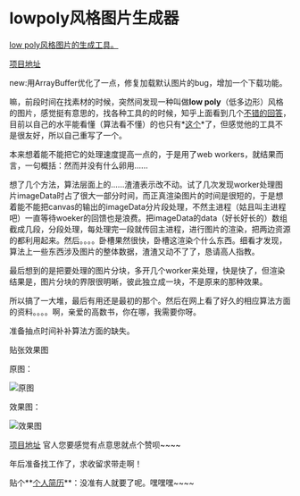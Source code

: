 # lowpoly风格图片生成器

[low poly风格图片的生成工具。](http://kinglisky.github.io/lowpoly/)

[项目地址](https://github.com/kinglisky/lowpoly)

new:用ArrayBuffer优化了一点，修复加载默认图片的bug，增加一个下载功能。


嘛，前段时间在找素材的时候，突然间发现一种叫做**low poly**（低多边形）风格的图片，感觉挺有意思的，找各种工具的的时候，知乎上面看到几个[不错的回答](https://www.zhihu.com/question/29856775?sort=created)，目前以自己的水平能看懂（算法看不懂）的也只有*[这个](https://github.com/kinglisky/delaunay)*了，但感觉他的工具不是很友好，所以自己重写了一个。

本来想着能不能把它的处理速度提高一点的，于是用了web workers，就结果而言，一句概括：然而并没有什么卵用......


想了几个方法，算法层面上的......渣渣表示改不动。试了几次发现worker处理图片imageData时占了很大一部分时间，而正真渲染图片的时间是很短的，于是想着能不能把canvas的输出的imageData分片段处理，不然主进程（姑且叫主进程吧）一直等待woeker的回馈也是浪费。把imageData的data（好长好长的）数组截成几段，分段处理，每处理完一段就传回主进程，进行图片的渲染，把两边资源的都利用起来。然后。。。。卧槽果然很快，卧槽这渲染个什么东西。细看才发现，算法上一些东西涉及图片的整体数据，渣渣又动不了了，恳请高人指教。

最后想到的是把要处理的图片分块，多开几个worker来处理，快是快了，但渲染结果是，图片分块的界限很明晰，彼此独立成一块，不是原来的那种效果。


所以搞了一大堆，最后有用还是最初的那个。然后在网上看了好久的相应算法方面的资料。。。。啊，亲爱的高数书，你在哪，我需要你呀。

准备抽点时间补补算法方面的缺失。

贴张效果图


原图：

![原图](./img/00.jpg)


效果图：

![效果图](./img/lowpoly.png)


[项目地址](https://github.com/kinglisky/lowpoly) 官人您要感觉有点意思就点个赞呗~~~~


年后准备找工作了，求收留求带走啊！

贴个**[个人简历](http://kinglisky.github.io/)**：没准有人就要了呢。嘿嘿嘿~~~~